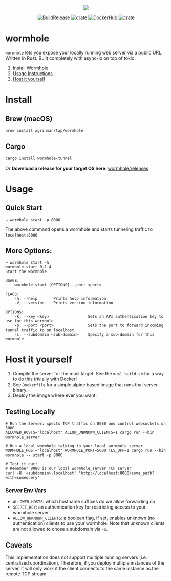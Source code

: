 <p align="center">
<img src="https://repository-images.githubusercontent.com/249120770/847ed380-a030-11ea-9421-ec9e633ec12f" align="center"/>
</p>

<p align="center">    
  <a href="https://github.com/agrinman/wormhole/actions?query=workflow%3A%22Build+and+Release%22"><img src="https://github.com/agrinman/wormhole/workflows/Build%20and%20Release/badge.svg" alt="BuildRelease"></a>
  <a href="https://crates.io/crates/wormhole-tunnel"><img src="https://img.shields.io/crates/v/wormhole-tunnel" alt="crate"></a>
  <a href="https://hub.docker.com/r/agrinman/wormhole"><img src="https://img.shields.io/docker/v/agrinman/wormhole?label=dockerhub" alt="DockerHub"></a> 
  <a href="https://twitter.com/alexgrinman"><img src="https://img.shields.io/twitter/follow/alexgrinman?label=%40AlexGrinman" alt="crate"></a>
</p>

# wormhole
`wormhole` lets you expose your locally running web server via a public URL.
Written in Rust. Built completely with async-io on top of tokio.

1. [Install Wormhole](#install)
2. [Usage Instructions](#usage)
3. [Host it yourself](#host-it-yourself)

# Install
## Brew (macOS)
```bash
brew install agrinman/tap/wormhole
```

## Cargo
```bash
cargo install wormhole-tunnel
```

Or **Download a release for your target OS here**: [wormhole/releases](https://github.com/agrinman/wormhole/releases)

# Usage
## Quick Start
```shell script
⇢ wormhole start -p 8000
```
The above command opens a wormhole and starts tunneling traffic to `localhost:8000`.

## More Options:
```shell script
⇢ wormhole start -h
wormhole-start 0.1.4
Start the wormhole

USAGE:
    wormhole start [OPTIONS] --port <port>

FLAGS:
    -h, --help       Prints help information
    -V, --version    Prints version information

OPTIONS:
    -k, --key <key>                 Sets an API authentication key to use for this wormhole
    -p, --port <port>               Sets the port to forward incoming tunnel traffic to on localhost
    -s, --subdomain <sub-domain>    Specify a sub-domain for this wormhole
```

# Host it yourself
1. Compile the server for the musl target. See the `musl_build.sh` for a way to do this trivially with Docker!
2. See `Dockerfile` for a simple alpine based image that runs that server binary.
3. Deploy the image where ever you want.

## Testing Locally
```shell script
# Run the Server: xpects TCP traffic on 8080 and control websockets on 5000
ALLOWED_HOSTS="localhost" ALLOW_UNKNOWN_CLIENTS=1 cargo run --bin wormhole_server

# Run a local wormhole talking to your local wormhole_server
WORMHOLE_HOST="localhost" WORMHOLE_PORT=5000 TLS_OFF=1 cargo run --bin wormhole -- start -p 8000

# Test it out!
# Remember 8080 is our local wormhole_server TCP server
curl -H '<subdomain>.localhost' "http://localhost:8080/some_path?with=somequery"
```

### Server Env Vars
- `ALLOWED_HOSTS`: which hostname suffixes do we allow forwarding on
- `SECRET_KEY`: an authentication key for restricting access to your wormhole server
- `ALLOW_UNKNOWN_CLIENTS`: a boolean flag, if set, enables unknown (no authentication) clients to use your wormhole. Note that unknown clients are not allowed to chose a subdomain via `-s`.


## Caveats
This implementation does not support multiple running servers (i.e. centralized coordination).
Therefore, if you deploy multiple instances of the server, it will only work if the client connects to the same instance
as the remote TCP stream.
